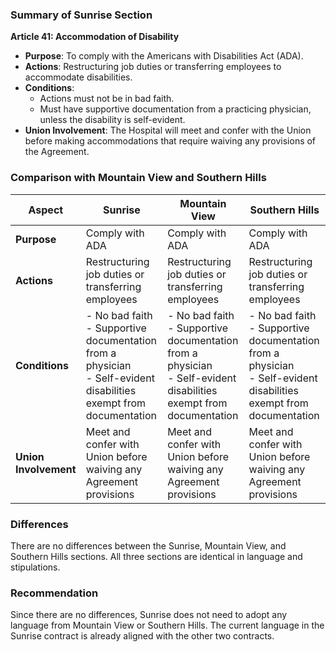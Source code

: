 ### Summary of Sunrise Section

**Article 41: Accommodation of Disability**

- **Purpose**: To comply with the Americans with Disabilities Act (ADA).
- **Actions**: Restructuring job duties or transferring employees to accommodate disabilities.
- **Conditions**: 
  - Actions must not be in bad faith.
  - Must have supportive documentation from a practicing physician, unless the disability is self-evident.
- **Union Involvement**: The Hospital will meet and confer with the Union before making accommodations that require waiving any provisions of the Agreement.

### Comparison with Mountain View and Southern Hills

| Aspect                        | Sunrise                                                                 | Mountain View                                                           | Southern Hills                                                         |
|-------------------------------|-------------------------------------------------------------------------|-------------------------------------------------------------------------|-------------------------------------------------------------------------|
| **Purpose**                   | Comply with ADA                                                         | Comply with ADA                                                         | Comply with ADA                                                         |
| **Actions**                   | Restructuring job duties or transferring employees                      | Restructuring job duties or transferring employees                      | Restructuring job duties or transferring employees                      |
| **Conditions**                | - No bad faith<br>- Supportive documentation from a physician<br>- Self-evident disabilities exempt from documentation | - No bad faith<br>- Supportive documentation from a physician<br>- Self-evident disabilities exempt from documentation | - No bad faith<br>- Supportive documentation from a physician<br>- Self-evident disabilities exempt from documentation |
| **Union Involvement**         | Meet and confer with Union before waiving any Agreement provisions      | Meet and confer with Union before waiving any Agreement provisions      | Meet and confer with Union before waiving any Agreement provisions      |

### Differences

There are no differences between the Sunrise, Mountain View, and Southern Hills sections. All three sections are identical in language and stipulations.

### Recommendation

Since there are no differences, Sunrise does not need to adopt any language from Mountain View or Southern Hills. The current language in the Sunrise contract is already aligned with the other two contracts.